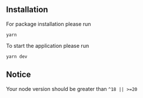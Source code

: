 ## Installation

For package installation please run

    yarn

To start the application please run

    yarn dev

## Notice

Your node version should be greater than `^18 || >=20`
